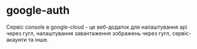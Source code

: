 # google-auth

Сервіс console в google-cloud - це веб-додаток для налаштування api через гугл, налаштування завантаження зображень через гугл, сервіс-акаунти та інше. 